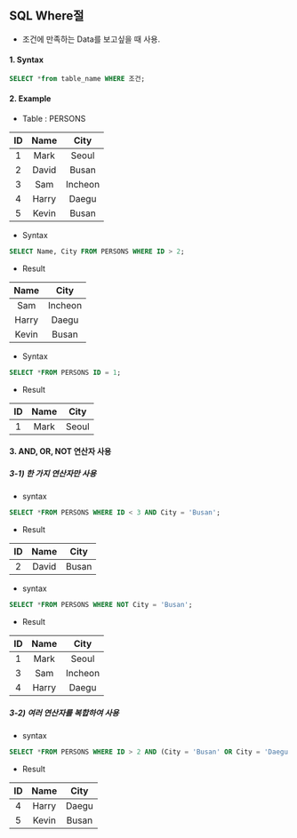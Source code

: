 ## SQL Where절

- 조건에 만족하는 Data를 보고싶을 때 사용.



#### 1. Syntax

```sql
SELECT *from table_name WHERE 조건;
```



#### 2. Example

* Table  : PERSONS

|  ID  | Name  |  City   |
| :--: | :---: | :-----: |
|  1   | Mark  |  Seoul  |
|  2   | David |  Busan  |
|  3   |  Sam  | Incheon |
|  4   | Harry |  Daegu  |
|  5   | Kevin |  Busan  |

- Syntax

```sql
SELECT Name, City FROM PERSONS WHERE ID > 2;
```

- Result

| Name  |  City   |
| :---: | :-----: |
|  Sam  | Incheon |
| Harry |  Daegu  |
| Kevin |  Busan  |



- Syntax

```sql
SELECT *FROM PERSONS ID = 1;
```

- Result

|  ID  | Name | City  |
| :--: | :--: | :---: |
|  1   | Mark | Seoul |



#### 3. AND, OR, NOT 연산자 사용

##### 3-1) 한 가지 연산자만 사용

- syntax

```sql
SELECT *FROM PERSONS WHERE ID < 3 AND City = 'Busan';
```

- Result

|  ID  | Name  | City  |
| :--: | :---: | :---: |
|  2   | David | Busan |

- syntax

```sql
SELECT *FROM PERSONS WHERE NOT City = 'Busan';
```

- Result

|  ID  | Name  |  City   |
| :--: | :---: | :-----: |
|  1   | Mark  |  Seoul  |
|  3   |  Sam  | Incheon |
|  4   | Harry |  Daegu  |



##### 3-2) 여러 연산자를 복합하여 사용

- syntax

```sql
SELECT *FROM PERSONS WHERE ID > 2 AND (City = 'Busan' OR City = 'Daegu');
```

- Result

|  ID  | Name  | City  |
| :--: | :---: | :---: |
|  4   | Harry | Daegu |
|  5   | Kevin | Busan |


